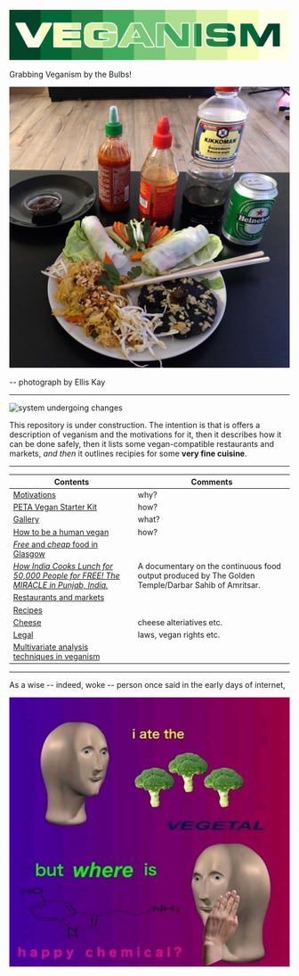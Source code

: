 ![](https://raw.githubusercontent.com/wdbm/resources_veganism/master/media/veganism.png)

Grabbing Veganism by the Bulbs!

![](https://raw.githubusercontent.com/wdbm/resources_veganism/master/media/2019-02-21-164033_Ellis_Kay.jpg)

-- photograph by Ellis Kay

---

![system undergoing changes](https://i.imgur.com/GniItjS.gif)

This repository is under construction. The intention is that is offers a description of veganism and the motivations for it, then it describes how it can be done safely, then it lists some vegan-compatible restaurants and markets, *and then* it outlines recipies for some **very fine cuisine**.

---

|**Contents**                                                                                                                                         |**Comments**                                                                                         |
|-----------------------------------------------------------------------------------------------------------------------------------------------------|-----------------------------------------------------------------------------------------------------|
|[Motivations](documentation/why.md)                                                                                                                  |why?                                                                                                 |
|[PETA Vegan Starter Kit](documentation/PETA-UK-VSK.pdf)                                                                                              |how?                                                                                                 |
|[Gallery](media/gallery.md)                                                                                                                          |what?                                                                                                |
|[How to be a human vegan](documentation/how.md)                                                                                                      |how?                                                                                                 |
|[*Free* and *cheap* food in Glasgow](restaurants_and_markets/Glasgow/free_and_cheap_food/documentation/2012-08-15_free_and_cheap_food_in_Glasgow.pdf)|                                                                                                     |
|[*How India Cooks Lunch for 50,000 People for FREE! The MIRACLE in Punjab, India.*](https://www.youtube.com/watch?v=qdoJroKUwu0)                     |A documentary on the continuous food output produced by The Golden Temple/Darbar Sahib of Amritsar.  |
|[Restaurants and markets](restaurants_and_markets)                                                                                                   |                                                                                                     |
|[Recipes](documentation/recipes.md)                                                                                                                  |                                                                                                     |
|[Cheese](documentation/cheese.md)                                                                                                                    |cheese alteriatives etc.                                                                             |
|[Legal](documentation/legal.md)                                                                                                                      |laws, vegan rights etc.                                                                              |
|[Multivariate analysis techniques in veganism](mva.md)                                                                                               |                                                                                                     |

---

As a wise -- indeed, woke -- person once said in the early days of internet,

![](media/A_year_into_your_vegan_identity.jpg)
